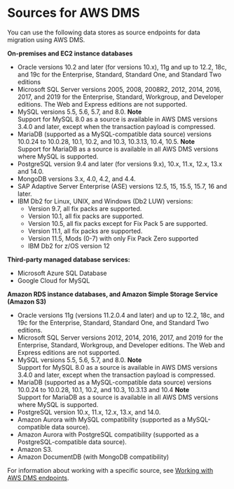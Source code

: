 # Sources for AWS DMS<a name="CHAP_Introduction.Sources"></a>

You can use the following data stores as source endpoints for data migration using AWS DMS\.

**On\-premises and EC2 instance databases**
+ Oracle versions 10\.2 and later \(for versions 10\.x\), 11g and up to 12\.2, 18c, and 19c for the Enterprise, Standard, Standard One, and Standard Two editions
+ Microsoft SQL Server versions 2005, 2008, 2008R2, 2012, 2014, 2016, 2017, and 2019 for the Enterprise, Standard, Workgroup, and Developer editions\. The Web and Express editions are not supported\.
+ MySQL versions 5\.5, 5\.6, 5\.7, and 8\.0\.
**Note**  
Support for MySQL 8\.0 as a source is available in AWS DMS versions 3\.4\.0 and later, except when the transaction payload is compressed\.
+ MariaDB \(supported as a MySQL\-compatible data source\) versions 10\.0\.24 to 10\.0\.28, 10\.1, 10\.2, and 10\.3, 10\.3\.13, 10\.4, 10\.5\.
**Note**  
Support for MariaDB as a source is available in all AWS DMS versions where MySQL is supported\.
+ PostgreSQL version 9\.4 and later \(for versions 9\.x\), 10\.x, 11\.x, 12\.x, 13\.x and 14\.0\.
+ MongoDB versions 3\.x, 4\.0, 4\.2, and 4\.4\. 
+ SAP Adaptive Server Enterprise \(ASE\) versions 12\.5, 15, 15\.5, 15\.7, 16 and later\. 
+ IBM Db2 for Linux, UNIX, and Windows \(Db2 LUW\) versions:
  + Version 9\.7, all fix packs are supported\.
  + Version 10\.1, all fix packs are supported\.
  + Version 10\.5, all fix packs except for Fix Pack 5 are supported\.
  + Version 11\.1, all fix packs are supported\.
  + Version 11\.5, Mods \(0\-7\) with only Fix Pack Zero supported
  + IBM Db2 for z/OS version 12

**Third\-party managed database services:**
+ Microsoft Azure SQL Database
+ Google Cloud for MySQL

**Amazon RDS instance databases, and Amazon Simple Storage Service \(Amazon S3\)**
+ Oracle versions 11g \(versions 11\.2\.0\.4 and later\) and up to 12\.2, 18c, and 19c for the Enterprise, Standard, Standard One, and Standard Two editions\.
+ Microsoft SQL Server versions 2012, 2014, 2016, 2017, and 2019 for the Enterprise, Standard, Workgroup, and Developer editions\. The Web and Express editions are not supported\.
+ MySQL versions 5\.5, 5\.6, 5\.7, and 8\.0\.
**Note**  
Support for MySQL 8\.0 as a source is available in AWS DMS versions 3\.4\.0 and later, except when the transaction payload is compressed\.
+ MariaDB \(supported as a MySQL\-compatible data source\) versions 10\.0\.24 to 10\.0\.28, 10\.1, 10\.2, and 10\.3, 10\.3\.13 and 10\.4
**Note**  
Support for MariaDB as a source is available in all AWS DMS versions where MySQL is supported\.
+ PostgreSQL version 10\.x, 11\.x, 12\.x, 13\.x, and 14\.0\. 
+ Amazon Aurora with MySQL compatibility \(supported as a MySQL\-compatible data source\)\.
+ Amazon Aurora with PostgreSQL compatibility \(supported as a PostgreSQL\-compatible data source\)\.
+ Amazon S3\.
+ Amazon DocumentDB \(with MongoDB compatibility\)

For information about working with a specific source, see [Working with AWS DMS endpoints](CHAP_Endpoints.md)\.